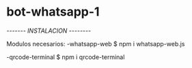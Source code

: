 # bot-whatsapp-1

*------- INSTALACION --------*

Modulos necesarios:
  -whatsapp-web
  $ npm i whatsapp-web.js
  
  -qrcode-terminal
  $ npm i qrcode-terminal

